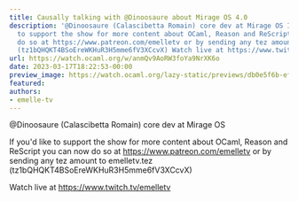 ```yaml
---
title: Causally talking with @Dinoosaure about Mirage OS 4.0
description: '@Dinoosaure (Calascibetta Romain) core dev at Mirage OS If you''d like
  to support the show for more content about OCaml, Reason and ReScript  you can now
  do so at https://www.patreon.com/emelletv or by sending any tez amount to emelletv.tez
  (tz1bQHQKT4BSoEreWKHuR3H5mme6fV3XCcvX) Watch live at https://www.twitch.tv/emelletv'
url: https://watch.ocaml.org/w/anmQv9AoRW3foYa9NrXK6o
date: 2023-03-17T18:22:53-00:00
preview_image: https://watch.ocaml.org/lazy-static/previews/db0e5f6b-ef64-43d5-8a59-a5515b27940b.jpg
featured:
authors:
- emelle-tv
---
```


<p>@Dinoosaure (Calascibetta Romain) core dev at Mirage OS</p>
<p>If you'd like to support the show for more content about OCaml, Reason and ReScript  you can now do so at <a href="https://www.patreon.com/emelletv" target="_blank" rel="noopener noreferrer">https://www.patreon.com/emelletv</a> or by sending any tez amount to emelletv.tez (tz1bQHQKT4BSoEreWKHuR3H5mme6fV3XCcvX)</p>
<p>Watch live at <a href="https://www.twitch.tv/emelletv" target="_blank" rel="noopener noreferrer">https://www.twitch.tv/emelletv</a></p>

